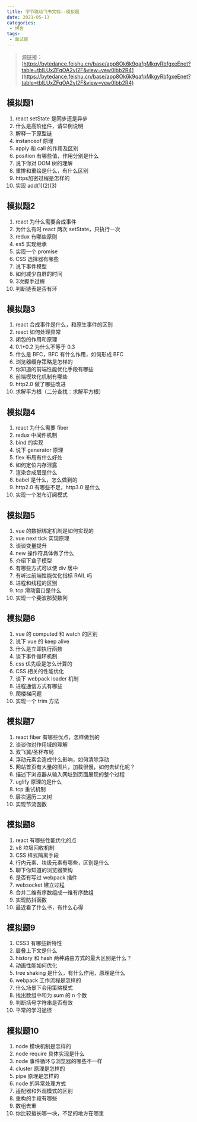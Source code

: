 ```yaml
---
title: 字节跳动飞书文档--模拟题
date: 2021-05-13
categories:
 - 博客
tags:
 - 面试题
---
```


<!-- more -->



> 源链接：[https://bytedance.feishu.cn/base/app8Ok6k9qafpMkgyRbfgxeEnet?table=tblLUxZFqOA2vI2F&view=vew0lbb2R4](https://bytedance.feishu.cn/base/app8Ok6k9qafpMkgyRbfgxeEnet?table=tblLUxZFqOA2vI2F&view=vew0lbb2R4)



## 模拟题1

1. react setState 是同步还是异步
2. 什么是高阶组件，请举例说明
3. 解释一下原型链
4. instanceof 原理
5. apply 和 call 的作用及区别
6. position 有哪些值，作用分别是什么
7. 说下你对 DOM 树的理解
8. 重排和重绘是什么，有什么区别
9. https加密过程是怎样的
10. 实现 add(1)(2)(3)



## 模拟题2

1. react 为什么需要合成事件
2. 为什么有时 react 两次 setState，只执行一次
3. redux 有哪些原则
4. es5 实现继承
5. 实现一个 promise
6. CSS 选择器有哪些
7. 说下事件模型
8. 如何减少白屏的时间
9. 3次握手过程
10. 判断链表是否有环



## 模拟题3

1. react 合成事件是什么，和原生事件的区别
2. react 如何处理异常
3. 闭包的作用和原理
4. 0.1+0.2 为什么不等于 0.3
5. 什么是 BFC，BFC 有什么作用，如何形成 BFC
6. 浏览器缓存策略是怎样的
7. 你知道的前端性能优化手段有哪些
8. 前端模块化机制有哪些
9. http2.0 做了哪些改进
10. 求解平方根（二分查找：求解平方根）



## 模拟题4

1. react 为什么需要 fiber
2. redux 中间件机制
3. bind 的实现
4. 说下 generator 原理
5. flex 布局有什么好处
6. 如何定位内存泄露
7. 渲染合成层是什么
8. babel 是什么，怎么做到的
9. http2.0 有哪些不足，http3.0 是什么
10. 实现一个发布订阅模式



## 模拟题5

1. vue 的数据绑定机制是如何实现的
2. vue next tick 实现原理
3. 谈谈变量提升
4. new 操作符具体做了什么
5. 介绍下盒子模型
6. 有哪些方式可以使 div 居中
7. 有听过前端性能优化指标 RAIL 吗
8. 进程和线程的区别
9. tcp 滑动窗口是什么
10. 实现一个斐波那契数列



## 模拟题6

1. vue 的 computed 和 watch 的区别
2. 说下 vue 的 keep alive
3. 什么是立即执行函数
4. 谈下事件循环机制
5. css 优先级是怎么计算的
6. CSS 相关的性能优化
7. 谈下 webpack loader 机制
8. 进程通信方式有哪些
9. 爬楼梯问题
10. 实现一个 trim 方法



## 模拟题7

1. react fiber 有哪些优点，怎样做到的
2. 谈谈你对作用域的理解
3. 双飞冀/圣杯布局
4. 浮动元素会造成什么影响，如何清除浮动
5. 网站首页有大量的图片，加载很慢，如何去优化呢？
6. 描述下浏览器从输入网址到页面展现的整个过程
7. uglify 原理的是什么
8. tcp 重试机制
9. 层次遍历二叉树
10. 实现节流函数



## 模拟题8

1. react 有哪些性能优化的点
2. v8 垃圾回收机制
3. CSS 样式隔离手段
4. 行内元素、块级元素有哪些，区别是什么
5. 聊下你知道的浏览器架构
6. 是否有写过 webpack 插件
7. websocket 建立过程
8. 合并二维有序数组成一维有序数组
9. 实现防抖函数
10. 最近看了什么书，有什么心得



## 模拟题9

1. CSS3 有哪些新特性
2. 层叠上下文是什么
3. history 和 hash 两种路由方式的最大区别是什么？
4. 动画性能如何优化
5. tree shaking 是什么，有什么作用，原理是什么
6. webpack 工作流程是怎样的
7. 什么场景下会用策略模式
8. 找出数组中和为 sum 的 n 个数
9. 判断括号字符串是否有效
10. 平常的学习途径



## 模拟题10

1. node 模块机制是怎样的
2. node require 具体实现是什么 
3. node 事件循环与浏览器的哪些不一样
4. cluster 原理是怎样的
5. pipe 原理是怎样的
6. node 的异常处理方式
7. 适配器和外观模式的区别
8. 重构的手段有哪些
9. 数组去重
10. 你比较擅长哪一块，不足的地方在哪里